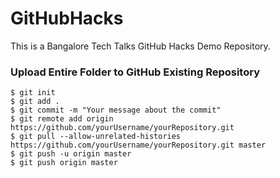 # GitHubHacks
This is a Bangalore Tech Talks GitHub Hacks Demo Repository.

### Upload Entire Folder to GitHub Existing Repository
```$ git init```<br/>
```$ git add .```<br/>
```$ git commit -m "Your message about the commit"```<br/>
```$ git remote add origin https://github.com/yourUsername/yourRepository.git```<br/>
```$ git pull --allow-unrelated-histories https://github.com/yourUsername/yourRepository.git master```<br/>
```$ git push -u origin master```<br/>
```$ git push origin master```<br/>

